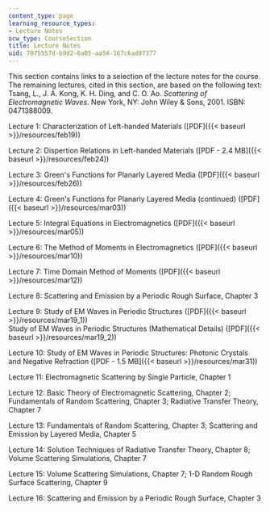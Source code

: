```yaml
---
content_type: page
learning_resource_types:
- Lecture Notes
ocw_type: CourseSection
title: Lecture Notes
uid: 7075557d-b9d2-6a05-aa54-167c6ad07377
---
```


This section contains links to a selection of the lecture notes for the course. The remaining lectures, cited in this section, are based on the following text: Tsang, L., J. A. Kong, K. H. Ding, and C. O. Ao. _Scattering of Electromagnetic Waves_. New York, NY: John Wiley & Sons, 2001. ISBN: 0471388009.

Lecture 1: Characterization of Left-handed Materials ([PDF]({{< baseurl >}}/resources/feb19))

Lecture 2: Dispertion Relations in Left-handed Materials ([PDF - 2.4 MB]({{< baseurl >}}/resources/feb24))

Lecture 3: Green's Functions for Planarly Layered Media ([PDF]({{< baseurl >}}/resources/feb26))

Lecture 4: Green's Functions for Planarly Layered Media (continued) ([PDF]({{< baseurl >}}/resources/mar03))

Lecture 5: Integral Equations in Electromagnetics ([PDF]({{< baseurl >}}/resources/mar05))

Lecture 6: The Method of Moments in Electromagnetics ([PDF]({{< baseurl >}}/resources/mar10))

Lecture 7: Time Domain Method of Moments ([PDF]({{< baseurl >}}/resources/mar12))

Lecture 8: Scattering and Emission by a Periodic Rough Surface, Chapter 3

Lecture 9: Study of EM Waves in Periodic Structures ([PDF]({{< baseurl >}}/resources/mar19_1))  
Study of EM Waves in Periodic Structures (Mathematical Details) ([PDF]({{< baseurl >}}/resources/mar19_2))

Lecture 10: Study of EM Waves in Periodic Structures: Photonic Crystals and Negative Refraction ([PDF - 1.5 MB]({{< baseurl >}}/resources/mar31))

Lecture 11: Electromagnetic Scattering by Single Particle, Chapter 1

Lecture 12: Basic Theory of Electromagnetic Scattering, Chapter 2; Fundamentals of Random Scattering, Chapter 3; Radiative Transfer Theory, Chapter 7

Lecture 13: Fundamentals of Random Scattering, Chapter 3; Scattering and Emission by Layered Media, Chapter 5

Lecture 14: Solution Techniques of Radiative Transfer Theory, Chapter 8; Volume Scattering Simulations, Chapter 7

Lecture 15: Volume Scattering Simulations, Chapter 7; 1-D Random Rough Surface Scattering, Chapter 9

Lecture 16: Scattering and Emission by a Periodic Rough Surface, Chapter 3